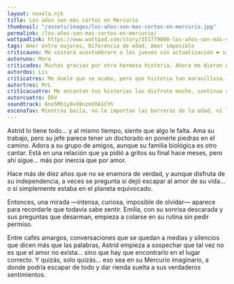 ```yaml
---
layout: novela.njk
title: Los años son más cortos en Mercurio
thumbnail: "/assets/images/los-años-son-mas-cortos-en-mercurio.jpg"
permalink: /los-años-son-mas-cortos-en-mercurio/
wattpadlink: https://www.wattpad.com/story/351779800-los-años-son-más-cortos-en-mercurio
tags: Amor entre mujeres, Diferencia de edad, Amor imposible
criticauno: Me costará acostumbrare a los jueves sin actualización ❤️ siempre Emi y Astrid estarán en mi corazoncito.
autoruno: Mora
criticados: Muchas gracias por otra hermosa historia. Ahora me dieron ganas de leer otra vez el POV de Emilia. 🙄. Es una adición tus historias, todo tan bien detallado, te sumerges en los sentimientos de su protagonista. Por eso quiero ver de nuevo lo de Emilia. Gracias.
autordos: Lis
criticatres: Me duele que se acabe, pero que historia tan maravillosa. Cosa bonita, cosa preciosa, cosa bien hecha.
autortres: MrL
criticacuatro: Me encantan tus historias las disfruto mucho, continua regalándonos magia.
autorcuatro: DDV
soundtrack: 6ne5Mb1y0vX8nzmVOA1CYh
escenafav: Mientras baila, no le importan las barreras de la edad, ni las restricciones sociales; mientras baila, puede imaginarse tan joven como Emilia, y entonces permitirse soñar que cualquier escenario es posible, que nada está prohibido
---
```


Astrid lo tiene todo… y al mismo tiempo, siente que algo le falta. Ama su trabajo, pero su jefe parece tener un doctorado en ponerle piedras en el camino. Adora a su grupo de amigos, aunque su familia biológica es otro cantar. Está en una relación que ya pidió a gritos su final hace meses, pero ahí sigue… más por inercia que por amor.

Hace más de diez años que no se enamora de verdad, y aunque disfruta de su independencia, a veces se pregunta si dejó escapar al amor de su vida… o si simplemente estaba en el planeta equivocado.

Entonces, una mirada —intensa, curiosa, imposible de olvidar— aparece para recordarle que todavía sabe sentir. Emilia, con su sonrisa descarada y sus preguntas que desarman, empieza a colarse en su rutina sin pedir permiso.

Entre cafés amargos, conversaciones que se quedan a medias y silencios que dicen más que las palabras, Astrid empieza a sospechar que tal vez no es que el amor no exista… sino que hay que encontrarlo en el lugar correcto. Y quizás, solo quizás... eso sea en su Mercurio imaginario, a donde podría escapar de todo y dar rienda suelta a sus verdaderos sentimientos.
